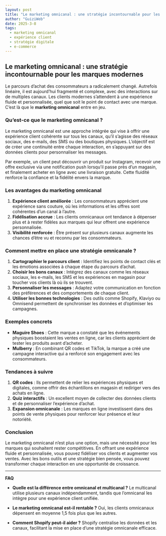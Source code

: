 ```yaml
---
layout: post
title: "Le marketing omnicanal : une stratégie incontournable pour les marques modernes"
author: "GuiziWeb"
date: 2025-3-8
tags:
  - marketing omnicanal
  - expérience client
  - stratégie digitale
  - e-commerce
---
```


## **Le marketing omnicanal : une stratégie incontournable pour les marques modernes**

Le parcours d’achat des consommateurs a radicalement changé. Autrefois linéaire, il est aujourd’hui fragmenté et complexe, avec des interactions sur de multiples canaux. Les clients modernes s’attendent à une expérience fluide et personnalisée, quel que soit le point de contact avec une marque. C’est là que le **marketing omnicanal** entre en jeu.

### **Qu’est-ce que le marketing omnicanal ?**

Le marketing omnicanal est une approche intégrée qui vise à offrir une expérience client cohérente sur tous les canaux, qu’il s’agisse des réseaux sociaux, des e-mails, des SMS ou des boutiques physiques. L’objectif est de créer une continuité entre chaque interaction, en s’appuyant sur des données clients pour personnaliser les messages.

Par exemple, un client peut découvrir un produit sur Instagram, recevoir une offre exclusive via une notification push lorsqu’il passe près d’un magasin, et finalement acheter en ligne avec une livraison gratuite. Cette fluidité renforce la confiance et la fidélité envers la marque.

### **Les avantages du marketing omnicanal**

1. **Expérience client améliorée** : Les consommateurs apprécient une expérience sans couture, où les informations et les offres sont cohérentes d’un canal à l’autre.
2. **Fidélisation accrue** : Les clients omnicanaux ont tendance à dépenser plus et à rester fidèles aux marques qui leur offrent une expérience personnalisée.
3. **Visibilité renforcée** : Être présent sur plusieurs canaux augmente les chances d’être vu et reconnu par les consommateurs.

### **Comment mettre en place une stratégie omnicanale ?**

1. **Cartographier le parcours client** : Identifiez les points de contact clés et les émotions associées à chaque étape du parcours d’achat.
2. **Choisir les bons canaux** : Intégrez des canaux comme les réseaux sociaux, les e-mails, les SMS et les expériences en magasin pour toucher vos clients là où ils se trouvent.
3. **Personnaliser les messages** : Adaptez votre communication en fonction des préférences et des comportements de chaque client.
4. **Utiliser les bonnes technologies** : Des outils comme Shopify, Klaviyo ou Omnisend permettent de synchroniser les données et d’optimiser les campagnes.

### **Exemples concrets**

- **Maguire Shoes** : Cette marque a constaté que les événements physiques boostaient les ventes en ligne, car les clients apprécient de tester les produits avant d’acheter.
- **Mulberry** : En combinant QR codes et TikTok, la marque a créé une campagne interactive qui a renforcé son engagement avec les consommateurs.

### **Tendances à suivre**

1. **QR codes** : Ils permettent de relier les expériences physiques et digitales, comme offrir des échantillons en magasin et rediriger vers des achats en ligne.
2. **Quiz interactifs** : Un excellent moyen de collecter des données clients et de personnaliser l’expérience d’achat.
3. **Expansion omnicanale** : Les marques en ligne investissent dans des points de vente physiques pour renforcer leur présence et leur notoriété.

### **Conclusion**

Le marketing omnicanal n’est plus une option, mais une nécessité pour les marques qui souhaitent rester compétitives. En offrant une expérience fluide et personnalisée, vous pouvez fidéliser vos clients et augmenter vos ventes. Avec les bons outils et une stratégie bien pensée, vous pouvez transformer chaque interaction en une opportunité de croissance.

---

**FAQ**

- **Quelle est la différence entre omnicanal et multicanal ?**
  Le multicanal utilise plusieurs canaux indépendamment, tandis que l’omnicanal les intègre pour une expérience client unifiée.

- **Le marketing omnicanal est-il rentable ?**
  Oui, les clients omnicanaux dépensent en moyenne 1,5 fois plus que les autres.

- **Comment Shopify peut-il aider ?**
  Shopify centralise les données et les canaux, facilitant la mise en place d’une stratégie omnicanale efficace.

